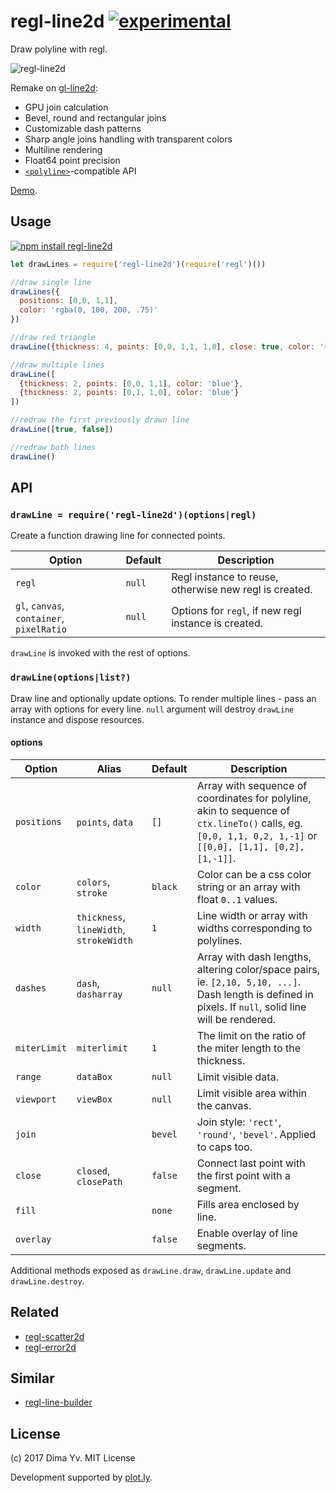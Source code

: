 # regl-line2d [![experimental](https://img.shields.io/badge/stability-unstable-green.svg)](http://github.com/badges/stability-badges)

Draw polyline with regl.

![regl-line2d](https://github.com/dfcreative/regl-line2d/blob/master/preview.png?raw=true)

Remake on [gl-line2d](https://github.com/gl-vis/gl-line2d):

* GPU join calculation
* Bevel, round and rectangular joins
* Customizable dash patterns
* Sharp angle joins handling with transparent colors
* Multiline rendering
* Float64 point precision
* [`<polyline>`](https://developer.mozilla.org/en-US/docs/Web/SVG/Element/polyline)-compatible API

[Demo](https://dfcreative.github.io/regl-line2d).

## Usage

[![npm install regl-line2d](https://nodei.co/npm/regl-line2d.png?mini=true)](https://npmjs.org/package/regl-line2d/)

```js
let drawLines = require('regl-line2d')(require('regl')())

//draw single line
drawLines({
  positions: [0,0, 1,1],
  color: 'rgba(0, 100, 200, .75)'
})

//draw red triangle
drawLine({thickness: 4, points: [0,0, 1,1, 1,0], close: true, color: 'red'})

//draw multiple lines
drawLine([
  {thickness: 2, points: [0,0, 1,1], color: 'blue'},
  {thickness: 2, points: [0,1, 1,0], color: 'blue'}
])

//redraw the first previously drawn line
drawLine([true, false])

//redraw both lines
drawLine()
```

## API

### `drawLine = require('regl-line2d')(options|regl)`

Create a function drawing line for connected points.

Option | Default | Description
---|---|---
`regl` | `null` | Regl instance to reuse, otherwise new regl is created.
`gl`, `canvas`, `container`, `pixelRatio` | `null` | Options for `regl`, if new regl instance is created.

`drawLine` is invoked with the rest of options.

### `drawLine(options|list?)`

Draw line and optionally update options. To render multiple lines - pass an array with options for every line. `null` argument will destroy `drawLine` instance and dispose resources.


#### options

Option | Alias | Default | Description
---|---|---|---
`positions` | `points`, `data` | `[]` | Array with sequence of coordinates for polyline, akin to sequence of `ctx.lineTo()` calls, eg. `[0,0, 1,1, 0,2, 1,-1]` or `[[0,0], [1,1], [0,2], [1,-1]]`.
`color` | `colors`, `stroke` | `black` | Color can be a css color string or an array with float `0..1` values.
`width` | `thickness`, `lineWidth`, `strokeWidth` | `1` | Line width or array with widths corresponding to polylines.
`dashes` | `dash`, `dasharray` | `null` | Array with dash lengths, altering color/space pairs, ie. `[2,10, 5,10, ...]`. Dash length is defined in pixels. If `null`, solid line will be rendered.
`miterLimit` | `miterlimit` | `1` | The limit on the ratio of the miter length to the thickness.
`range` | `dataBox` | `null` | Limit visible data.
`viewport` | `viewBox` | `null` | Limit visible area within the canvas.
`join` | | `bevel` | Join style: `'rect'`, `'round'`, `'bevel'`. Applied to caps too.
`close` | `closed`, `closePath` | `false` | Connect last point with the first point with a segment.
`fill` | | `none` | Fills area enclosed by line.
`overlay` | | `false` | Enable overlay of line segments.

Additional methods exposed as `drawLine.draw`, `drawLine.update` and `drawLine.destroy`.

## Related

* [regl-scatter2d](https://github.com/dfcreative/regl-scatter2d)
* [regl-error2d](https://github.com/dfcreative/regl-error2d)

## Similar

* [regl-line-builder](https://github.com/jpweeks/regl-line-builder)

## License

(c) 2017 Dima Yv. MIT License

Development supported by [plot.ly](https://github.com/plotly/).
